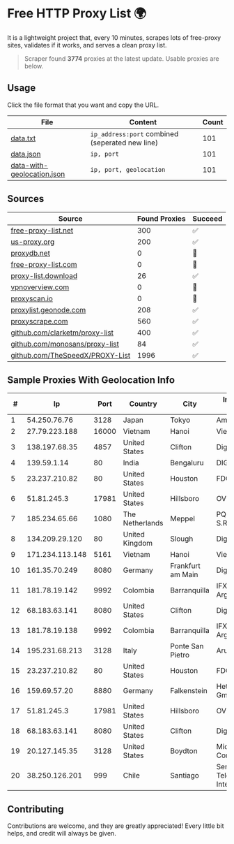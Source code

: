 
# Free HTTP Proxy List 🌍

It is a lightweight project that, every 10 minutes, scrapes lots of free-proxy sites, validates if it works, and serves a clean proxy list.


> Scraper found **3774** proxies at the latest update. Usable proxies are below.

## Usage

Click the file format that you want and copy the URL.


|File|Content|Count|
|----|-------|-----|
|[data.txt](https://raw.githubusercontent.com/themiralay/Proxy-List-World/master/data.txt)|`ip_address:port` combined (seperated new line)|101|
|[data.json](https://raw.githubusercontent.com/themiralay/Proxy-List-World/master/data.json)|`ip, port`|101|
|[data-with-geolocation.json](https://raw.githubusercontent.com/themiralay/Proxy-List-World/master/data-with-geolocation.json)|`ip, port, geolocation`|101|

## Sources

|Source|Found Proxies|Succeed|
|------|-------------|-------|
|[free-proxy-list.net](https://free-proxy-list.net)|300|✅|
|[us-proxy.org](https://www.us-proxy.org)|200|✅|
|[proxydb.net](http://proxydb.net)|0|🚫|
|[free-proxy-list.com](https://free-proxy-list.com/?page=&port=&type%5B%5D=http&type%5B%5D=https&up_time=0&search=Search)|0|🚫|
|[proxy-list.download](https://www.proxy-list.download/HTTP)|26|✅|
|[vpnoverview.com](https://vpnoverview.com/privacy/anonymous-browsing/free-proxy-servers)|0|🚫|
|[proxyscan.io](https://www.proxyscan.io)|0|🚫|
|[proxylist.geonode.com](https://proxylist.geonode.com/api/proxy-list?limit=300&page=1&sort_by=lastChecked&sort_type=desc&protocols=http,https)|208|✅|
|[proxyscrape.com](https://api.proxyscrape.com/v2/?request=displayproxies&protocol=http&timeout=10000&country=all&ssl=all&anonymity=all)|560|✅|
|[github.com/clarketm/proxy-list](https://raw.githubusercontent.com/clarketm/proxy-list/master/proxy-list-raw.txt)|400|✅|
|[github.com/monosans/proxy-list](https://raw.githubusercontent.com/monosans/proxy-list/main/proxies/http.txt)|84|✅|
|[github.com/TheSpeedX/PROXY-List](https://raw.githubusercontent.com/TheSpeedX/PROXY-List/master/http.txt)|1996|✅|


## Sample Proxies With Geolocation Info

|#|Ip|Port|Country|City|Internet Service Provider|
|-|--|----|-------|----|-------------------------|
|1|54.250.76.76|3128|Japan|Tokyo|Amazon.com, Inc.|
|2|27.79.223.188|16000|Vietnam|Hanoi|Viettel Corporation|
|3|138.197.68.35|4857|United States|Clifton|DigitalOcean, LLC|
|4|139.59.1.14|80|India|Bengaluru|DIGITALOCEAN|
|5|23.237.210.82|80|United States|Houston|FDCservers.net|
|6|51.81.245.3|17981|United States|Hillsboro|OVH SAS|
|7|185.234.65.66|1080|The Netherlands|Meppel|PQ HOSTING PLUS S.R.L.|
|8|134.209.29.120|80|United Kingdom|Slough|DigitalOcean, LLC|
|9|171.234.113.148|5161|Vietnam|Hanoi|Viettel Corporation|
|10|161.35.70.249|8080|Germany|Frankfurt am Main|DigitalOcean, LLC|
|11|181.78.19.142|9992|Colombia|Barranquilla|IFX Networks Argentina S.R.L|
|12|68.183.63.141|8080|United States|Clifton|DigitalOcean, LLC|
|13|181.78.19.138|9992|Colombia|Barranquilla|IFX Networks Argentina S.R.L|
|14|195.231.68.213|3128|Italy|Ponte San Pietro|Aruba S.p.A.|
|15|23.237.210.82|80|United States|Houston|FDCservers.net|
|16|159.69.57.20|8880|Germany|Falkenstein|Hetzner Online GmbH|
|17|51.81.245.3|17981|United States|Hillsboro|OVH SAS|
|18|68.183.63.141|8080|United States|Clifton|DigitalOcean, LLC|
|19|20.127.145.35|3128|United States|Boydton|Microsoft Corporation|
|20|38.250.126.201|999|Chile|Santiago|Servicios De Telecomunicaciones Intercable Ltda.|



## Contributing

Contributions are welcome, and they are greatly appreciated! Every
little bit helps, and credit will always be given.

